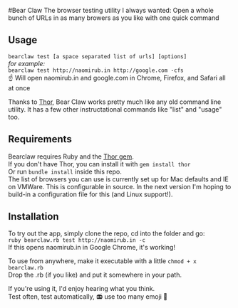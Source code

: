 #Bear Claw
The browser testing utility I always wanted: Open a whole bunch of URLs in as many browers as you like with one quick command

## Usage
```bearclaw test [a space separated list of urls] [options]```    
*for example:*    
```bearclaw test http://naomirub.in http://google.com -cfs```    
:point_up: Will open naomirub.in and google.com in Chrome, Firefox, and Safari all at once

Thanks to [Thor](http://whatisthor.com/), Bear Claw works pretty much like any old command line utility. It has a few other instructational commands like "list" and "usage" too.

## Requirements
Bearclaw requires Ruby and the [Thor gem](http://whatisthor.com/).    
If you don't have Thor, you can install it with ```gem install thor```    
Or run ```bundle install``` inside this repo.    
The list of browsers you can use is currently set up for Mac defaults and IE on VMWare. This is configurable in source. In the next version I'm hoping to build-in a configuration file for this (and Linux support!).

## Installation
To try out the app, simply clone the repo, cd into the folder and go:    
```ruby bearclaw.rb test http://naomirub.in -c```    
If this opens naomirub.in in Google Chrome, it's working!

To use from anywhere, make it executable with a little ```chmod + x bearclaw.rb```       
Drop the .rb (if you like) and put it somewhere in your path.

If you're using it, I'd enjoy hearing what you think.    
Test often, test automatically, :radio: use too many emoji :japanese_goblin:

